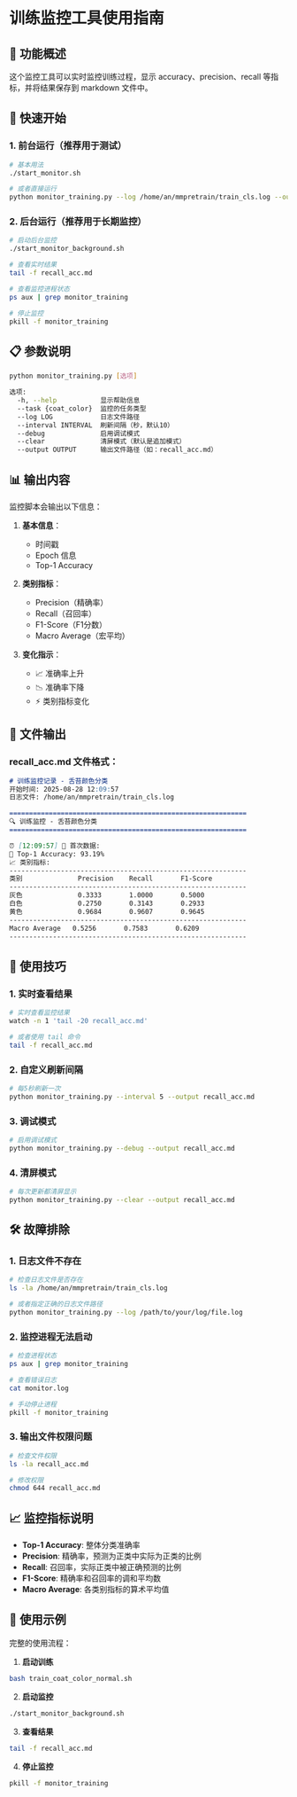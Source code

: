 # 训练监控工具使用指南

## 🎯 功能概述

这个监控工具可以实时监控训练过程，显示 accuracy、precision、recall 等指标，并将结果保存到 markdown 文件中。

## 🚀 快速开始

### 1. 前台运行（推荐用于测试）
```bash
# 基本用法
./start_monitor.sh

# 或者直接运行
python monitor_training.py --log /home/an/mmpretrain/train_cls.log --output recall_acc.md
```

### 2. 后台运行（推荐用于长期监控）
```bash
# 启动后台监控
./start_monitor_background.sh

# 查看实时结果
tail -f recall_acc.md

# 查看监控进程状态
ps aux | grep monitor_training

# 停止监控
pkill -f monitor_training
```

## 📋 参数说明

```bash
python monitor_training.py [选项]

选项:
  -h, --help           显示帮助信息
  --task {coat_color}  监控的任务类型
  --log LOG            日志文件路径
  --interval INTERVAL  刷新间隔（秒，默认10）
  --debug              启用调试模式
  --clear              清屏模式（默认是追加模式）
  --output OUTPUT      输出文件路径（如：recall_acc.md）
```

## 📊 输出内容

监控脚本会输出以下信息：

1. **基本信息**：
   - 时间戳
   - Epoch 信息
   - Top-1 Accuracy

2. **类别指标**：
   - Precision（精确率）
   - Recall（召回率）
   - F1-Score（F1分数）
   - Macro Average（宏平均）

3. **变化指示**：
   - 📈 准确率上升
   - 📉 准确率下降
   - ⚡ 类别指标变化

## 📄 文件输出

### recall_acc.md 文件格式：
```markdown
# 训练监控记录 - 舌苔颜色分类
开始时间: 2025-08-28 12:09:57
日志文件: /home/an/mmpretrain/train_cls.log

============================================================
🔍 训练监控 - 舌苔颜色分类
============================================================

⏰ [12:09:57] 🚀 首次数据:
🎯 Top-1 Accuracy: 93.19%
📈 类别指标:
------------------------------------------------------------
类别              Precision    Recall       F1-Score    
------------------------------------------------------------
灰色              0.3333       1.0000       0.5000      
白色              0.2750       0.3143       0.2933      
黄色              0.9684       0.9607       0.9645      
------------------------------------------------------------
Macro Average   0.5256       0.7583       0.6209      
------------------------------------------------------------
```

## 🔧 使用技巧

### 1. 实时查看结果
```bash
# 实时查看监控结果
watch -n 1 'tail -20 recall_acc.md'

# 或者使用 tail 命令
tail -f recall_acc.md
```

### 2. 自定义刷新间隔
```bash
# 每5秒刷新一次
python monitor_training.py --interval 5 --output recall_acc.md
```

### 3. 调试模式
```bash
# 启用调试模式
python monitor_training.py --debug --output recall_acc.md
```

### 4. 清屏模式
```bash
# 每次更新都清屏显示
python monitor_training.py --clear --output recall_acc.md
```

## 🛠️ 故障排除

### 1. 日志文件不存在
```bash
# 检查日志文件是否存在
ls -la /home/an/mmpretrain/train_cls.log

# 或者指定正确的日志文件路径
python monitor_training.py --log /path/to/your/log/file.log
```

### 2. 监控进程无法启动
```bash
# 检查进程状态
ps aux | grep monitor_training

# 查看错误日志
cat monitor.log

# 手动停止进程
pkill -f monitor_training
```

### 3. 输出文件权限问题
```bash
# 检查文件权限
ls -la recall_acc.md

# 修改权限
chmod 644 recall_acc.md
```

## 📈 监控指标说明

- **Top-1 Accuracy**: 整体分类准确率
- **Precision**: 精确率，预测为正类中实际为正类的比例
- **Recall**: 召回率，实际正类中被正确预测的比例
- **F1-Score**: 精确率和召回率的调和平均数
- **Macro Average**: 各类别指标的算术平均值

## 🎉 使用示例

完整的使用流程：

1. **启动训练**
```bash
bash train_coat_color_normal.sh
```

2. **启动监控**
```bash
./start_monitor_background.sh
```

3. **查看结果**
```bash
tail -f recall_acc.md
```

4. **停止监控**
```bash
pkill -f monitor_training
```
